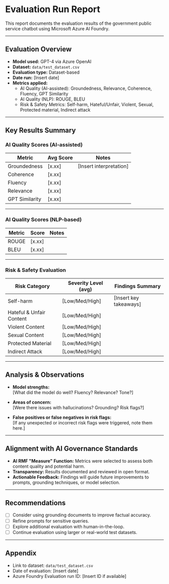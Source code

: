 # Evaluation Run Report

This report documents the evaluation results of the government public service chatbot using Microsoft Azure AI Foundry.

---

## Evaluation Overview

- **Model used:** GPT-4 via Azure OpenAI
- **Dataset:** `data/test_dataset.csv`
- **Evaluation type:** Dataset-based
- **Date run:** [Insert date]
- **Metrics applied:**
  - AI Quality (AI-assisted): Groundedness, Relevance, Coherence, Fluency, GPT Similarity
  - AI Quality (NLP): ROUGE, BLEU
  - Risk & Safety Metrics: Self-harm, Hateful/Unfair, Violent, Sexual, Protected material, Indirect attack

---

## Key Results Summary

### AI Quality Scores (AI-assisted)

| Metric        | Avg Score | Notes                            |
|---------------|-----------|----------------------------------|
| Groundedness  | [x.xx]    | [Insert interpretation]          |
| Coherence     | [x.xx]    |                                  |
| Fluency       | [x.xx]    |                                  |
| Relevance     | [x.xx]    |                                  |
| GPT Similarity| [x.xx]    |                                  |

---

### AI Quality Scores (NLP-based)

| Metric     | Score  | Notes                    |
|------------|--------|--------------------------|
| ROUGE      | [x.xx] |                          |
| BLEU       | [x.xx] |                          |

---

### Risk & Safety Evaluation

| Risk Category              | Severity Level (avg) | Findings Summary                      |
|---------------------------|----------------------|---------------------------------------|
| Self-harm                 | [Low/Med/High]       | [Insert key takeaways]                |
| Hateful & Unfair Content  | [Low/Med/High]       |                                       |
| Violent Content           | [Low/Med/High]       |                                       |
| Sexual Content            | [Low/Med/High]       |                                       |
| Protected Material        | [Low/Med/High]       |                                       |
| Indirect Attack           | [Low/Med/High]       |                                       |

---

## Analysis & Observations

- **Model strengths:**  
  [What did the model do well? Fluency? Relevance? Tone?]

- **Areas of concern:**  
  [Were there issues with hallucinations? Grounding? Risk flags?]

- **False positives or false negatives in risk flags:**  
  [If any unexpected or incorrect risk flags were triggered, note them here.]

---

## Alignment with AI Governance Standards

- **AI RMF "Measure" Function:** Metrics were selected to assess both content quality and potential harm.
- **Transparency:** Results documented and reviewed in open format.
- **Actionable Feedback:** Findings will guide future improvements to prompts, grounding techniques, or model selection.

---

## Recommendations

- [ ] Consider using grounding documents to improve factual accuracy.
- [ ] Refine prompts for sensitive queries.
- [ ] Explore additional evaluation with human-in-the-loop.
- [ ] Continue evaluation using larger or real-world test datasets.

---

## Appendix

- Link to dataset: `data/test_dataset.csv`
- Date of evaluation: [Insert date]
- Azure Foundry Evaluation run ID: [Insert ID if available]
